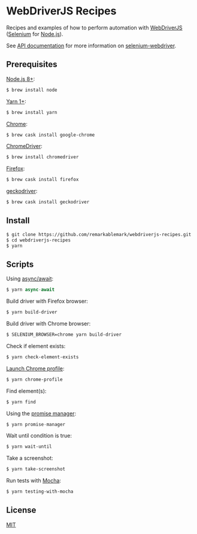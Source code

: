 # WebDriverJS Recipes

Recipes and examples of how to perform automation with [WebDriverJS](https://github.com/SeleniumHQ/selenium/wiki/WebDriverJs) ([Selenium](https://www.seleniumhq.org/) for [Node.js](https://nodejs.org/)).

See [API documentation](https://seleniumhq.github.io/selenium/docs/api/javascript/index.html) for more information on [selenium-webdriver](https://www.npmjs.com/package/selenium-webdriver).

## Prerequisites

[Node.js 8+](https://nodejs.org/en/download/):

```sh
$ brew install node
```

[Yarn 1+](https://classic.yarnpkg.com/en/docs/install/):

```sh
$ brew install yarn
```

[Chrome](https://www.google.com/chrome/):

```sh
$ brew cask install google-chrome
```

[ChromeDriver](https://chromedriver.chromium.org/downloads):

```sh
$ brew install chromedriver
```

[Firefox](https://www.mozilla.org/en-US/firefox/new/):

```sh
$ brew cask install firefox
```

[geckodriver](https://github.com/mozilla/geckodriver/releases):

```sh
$ brew cask install geckodriver
```

## Install

```sh
$ git clone https://github.com/remarkablemark/webdriverjs-recipes.git
$ cd webdriverjs-recipes
$ yarn
```

## Scripts

Using [async/await](https://javascript.info/async-await):

```js
$ yarn async-await
```

Build driver with Firefox browser:

```sh
$ yarn build-driver
```

Build driver with Chrome browser:

```sh
$ SELENIUM_BROWSER=chrome yarn build-driver
```

Check if element exists:

```sh
$ yarn check-element-exists
```

[Launch Chrome profile](https://remarkablemark.org/blog/2016/11/27/webdriverjs-chrome-profile/):

```sh
$ yarn chrome-profile
```

Find element(s):

```sh
$ yarn find
```

Using the [promise manager](https://seleniumhq.github.io/selenium/docs/api/javascript/module/selenium-webdriver/lib/promise.html):

```js
$ yarn promise-manager
```

Wait until condition is true:

```sh
$ yarn wait-until
```

Take a screenshot:

```sh
$ yarn take-screenshot
```

Run tests with [Mocha](https://mochajs.org/):

```sh
$ yarn testing-with-mocha
```

## License

[MIT](LICENSE)
